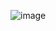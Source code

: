 ![image](https://github.com/ianmonteirom/Global-Solution-1/assets/152393807/43d4cab7-3cf3-4746-9466-973973aed29a)

